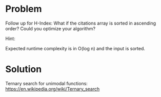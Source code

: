 Problem
===
Follow up for H-Index: What if the citations array is sorted in ascending order? Could you optimize your algorithm?

Hint:

Expected runtime complexity is in O(log n) and the input is sorted.


Solution
===

Ternary search for unimodal functions: https://en.wikipedia.org/wiki/Ternary_search

